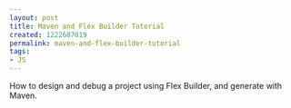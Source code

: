 ```yaml
---
layout: post
title: Maven and Flex Builder Tutorial
created: 1222607019
permalink: maven-and-flex-builder-tutorial
tags:
- JS
---
```

<p>How to design and debug&nbsp;a project using Flex Builder, and&nbsp;generate with Maven.</p>
